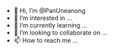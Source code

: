 - 👋 Hi, I’m @PanUneanong
- 👀 I’m interested in ...
- 🌱 I’m currently learning ...
- 💞️ I’m looking to collaborate on ...
- 📫 How to reach me ...

<!---
PanUneanong/PanUneanong is a ✨ special ✨ repository because its `README.md` (this file) appears on your GitHub profile.
You can click the Preview link to take a look at your changes.
--->
